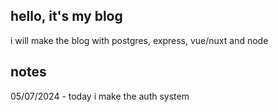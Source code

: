 ## hello, it's my blog

i will make the blog with postgres, express, vue/nuxt and node

## notes

05/07/2024 - today i make the auth system
